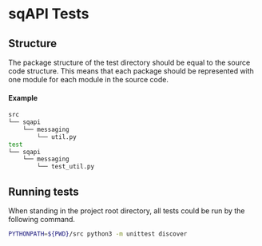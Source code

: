 # sqAPI Tests

## Structure
The package structure of the test directory should be
equal to the source code structure.
This means that each package should be represented with one module
for each module in the source code.

#### Example
```bash
src
└── sqapi
    └── messaging
        └── util.py
test
└── sqapi
    └── messaging
        └── test_util.py
```

## Running tests
When standing in the project root directory,
all tests could be run by the following command.
```bash
PYTHONPATH=${PWD}/src python3 -m unittest discover
```
